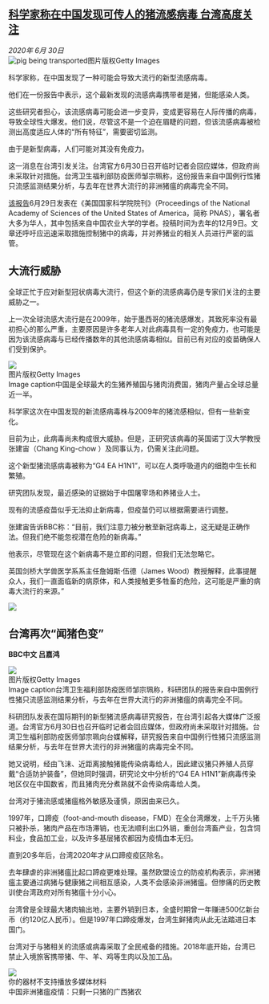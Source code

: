 <!--1593510362000-->
[科学家称在中国发现可传人的猪流感病毒 台湾高度关注](http://www.bbc.com/zhongwen/simp/science-53231870)
------

<div><i>2020年 6月 30日</i></div><div><div class="story-body__inner" property="articleBody"><div class="media-landscape no-caption full-width lead"><span class="image-and-copyright-container"><img class="js-image-replace" alt="pig being transported" src="https://images.weserv.nl/?url=ichef.bbci.co.uk/news/640/cpsprodpb/125A7/production/_113157157_gettyimages-1151096351.jpg"><span class="off-screen">图片版权</span><span class="story-image-copyright">Getty Images</span></span></div><p class="story-body__introduction">科学家称，在中国发现了一种可能会导致大流行的新型流感病毒。</p><div id="bbccom_mpu_3" class="bbccom_slot mpu-ad" aria-hidden="true"><div class="bbccom_advert"></div></div><p>他们在一份报告中表示，这个最新发现的流感病毒携带者是猪，但能感染人类。</p><p>这些研究者担心，该流感病毒可能会进一步变异，变成更容易在人际传播的病毒，导致全球性大爆发。他们说，尽管这不是一个迫在眉睫的问题，但该流感病毒被检测出高度适应人体的“所有特征”，需要密切监测。</p><div id="bbccom_mpu_1_2" class="bbccom_slot mpu-ad" aria-hidden="true"><div class="bbccom_advert"></div></div><p>由于是新型病毒，人们可能对其没有免疫力。</p><p>这一消息在台湾引发关注。台湾官方6月30日召开临时记者会回应媒体，但政府尚未采取针对措施。台湾卫生福利部防疫医师邹宗珮称，这份报告来自中国例行性猪只流感监测结果分析，与去年在世界大流行的非洲猪瘟的病毒完全不同。</p><p><a href="https://www.pnas.org/content/early/2020/06/23/1921186117" class="story-body__link-external">该报告</a>6月29日发表在《美国国家科学院院刊》（Proceedings of the National Academy of Sciences of the United States of America，简称 PNAS），署名者大多为华人，其中包括来自中国农业大学的学者。投稿时间为去年的12月9日。文章还呼吁应迅速采取措施控制猪中的病毒，并对养猪业的相关人员进行严密的监管。</p><h2 class="story-body__crosshead">大流行威胁</h2><p>全球正忙于应对新型冠状病毒大流行，但这个新的流感病毒仍是专家们关注的主要威胁之一。</p><p>上一次全球流感大流行是在2009年，始于墨西哥的猪流感爆发，其致死率没有最初担心的那么严重，主要原因是许多老年人对此病毒具有一定的免疫力，也可能是因为该流感病毒与已经传播数年的其他流感病毒相似。目前已有对应的疫苗确保人们受到保护。</p><div class="media-landscape has-caption full-width"><span class="image-and-copyright-container"><img src="https://images.weserv.nl/?url=ichef.bbci.co.uk/news/640/cpsprodpb/F019/production/_103156416_gettyimages-75035302.jpg"><br><span class="off-screen">图片版权</span><span class="story-image-copyright">Getty Images</span></span><figcaption class="media-caption"><span class="off-screen">Image caption</span><span class="media-caption__text">中国是全球最大的生猪养殖国与猪肉消费国，猪肉产量占全球总量近一半。</span></figcaption></div><p>科学家这次在中国发现的新流感病毒株与2009年的猪流感相似，但有一些新变化。</p><p>目前为止，此病毒尚未构成很大威胁。但是，正研究该病毒的英国诺丁汉大学教授张建宙（Chang King-chow ）及同事认为，仍需关注此问题。</p><p>这个新型猪流感病毒被称为“G4 EA H1N1”，可以在人类呼吸道内的细胞中生长和繁殖。</p><p>研究团队发现，最近感染的证据始于中国屠宰场和养猪业人士。</p><p>现有的流感疫苗似乎无法抑止新病毒，但疫苗仍可以根据需要进行调整。</p><p>张建宙告诉BBC称：“目前，我们注意力被分散至新冠病毒上，这无疑是正确作法。但我们绝不能忽视潜在危险的新病毒。”</p><p>他表示，尽管现在这个新病毒不是立即的问题，但我们无法忽略它。</p><p>英国剑桥大学兽医学系系主任詹姆斯·伍德（James Wood）教授解释，此事提醒众人，我们一直面临新的病原体，和人类接触更多牲畜的危险，这可能是严重的病毒大流行的来源。”</p><div class="media-landscape no-caption full-width"><span class="image-and-copyright-container"><img src="https://images.weserv.nl/?url=ichef.bbci.co.uk/news/640/cpsprodpb/13E83/production/_103693518_086b2036-0a30-4a6f-a4a0-94c46832b58f.jpg"><br></span></div><h2 class="story-body__crosshead">台湾再次“闻猪色变”</h2><p><strong>BBC中文 吕嘉鸿</strong></p><div class="media-landscape has-caption full-width"><span class="image-and-copyright-container"><img src="https://images.weserv.nl/?url=ichef.bbci.co.uk/news/640/cpsprodpb/B199/production/_103156454_gettyimages-991367432.jpg"><br><span class="off-screen">图片版权</span><span class="story-image-copyright">Getty Images</span></span><figcaption class="media-caption"><span class="off-screen">Image caption</span><span class="media-caption__text">台湾卫生福利部防疫医师邹宗珮称，科研团队的报告来自中国例行性猪只流感监测结果分析，与去年在世界大流行的非洲猪瘟的病毒完全不同。</span></figcaption></div><p>科研团队发表在国际期刊的新型猪流感病毒研究报告，在台湾引起各大媒体广泛报道。台湾官方6月30日也召开临时记者会回应媒体，但政府尚未采取针对措施。台湾卫生福利部防疫医师邹宗珮向台媒解释，研究报告来自中国例行性猪只流感监测结果分析，与去年在世界大流行的非洲猪瘟的病毒完全不同。</p><p>她又说明，经由飞沫、近距离接触猪能传染病毒给人，因此建议猪只养殖人员穿戴“合适防护装备”，但她同时强调，研究论文中分析的“G4 EA H1N1”新病毒传染地区仅在中国数省，而且猪肉充分煮熟就不会传染病毒给人类。</p><p>台湾对于猪流感或猪瘟格外敏感及谨慎，原因由来已久。</p><p>1997年，口蹄疫（foot-and-mouth disease，FMD）在全台湾爆发，上千万头猪只被扑杀，猪肉产品在市场滞销，也无法顺利出口外销，重创台湾畜产业，包含饲料业，食品加工业，以及许多基层猪农都因为疫情血本无归。</p><p>直到20多年后，台湾2020年才从口蹄疫疫区除名。</p><p>去年肆虐的非洲猪瘟比起口蹄疫更难处理。虽然欧盟设立的防疫机构表示，非洲猪瘟主要通过病猪与健康猪之间相互感染，人类不会感染非洲猪瘟。但惨痛的历史教训使台湾政府对所有猪瘟十分小心。</p><p>台湾曾是全球最大猪肉输出地，主要外销到日本，全盛时期曾一年赚进500亿新台币（约120亿人民币）。但是1997年口蹄疫爆发，台湾生鲜猪肉从此无法踏进日本国门。</p><p>台湾对于与猪相关的流感或病毒采取了全民戒备的措施。2018年底开始，台湾已禁止入境旅客携带猪、牛、羊、鸡等生肉以及加工品。</p><div class="media-with-caption"><div class="player-with-placeholder"><img class="media-placeholder player-with-placeholder__image narrative-video-placeholder" src="https://images.weserv.nl/?url=ichef.bbci.co.uk/images/ic/720x405/p07txbfl.jpg"><div class="player-with-placeholder__caption">你的器材不支持播放多媒体材料</div><div class="player-with-placeholder"><div class="media-player-wrapper"><div class="js-media-player-unprocessed media-player" data-playable='{"settings":{"counterName":"zhongwensimp.science.story.53231870.page","edition":"US","pageType":"eav2","uniqueID":"53231870","ui":{"locale":{"lang":"zh-hans"}},"externalEmbedUrl":"https:\/\/www.bbc.com\/zhongwen\/simp\/science-53231870\/embed","insideIframe":false,"statsObject":{"clipPID":"p07txbby"},"playlistObject":{"title":"\u4e2d\u56fd\u975e\u6d32\u732a\u761f\u75ab\u60c5\uff1a\u53ea\u5269\u4e00\u53ea\u732a\u7684\u5e7f\u897f\u732a\u519c","holdingImageURL":"https:\/\/ichef.bbci.co.uk\/images\/ic\/$recipe\/p07txbfl.jpg","guidance":"","embedRights":"allowed","summary":"\u4e2d\u56fd\u975e\u6d32\u732a\u761f\u75ab\u60c5\uff1a\u53ea\u5269\u4e00\u53ea\u732a\u7684\u5e7f\u897f\u732a\u519c","liveRewind":false,"simulcast":false,"items":[{"vpid":"p07txbc0","live":false,"duration":94,"kind":"programme"}]}},"otherSettings":{"advertisingAllowed":true,"continuousPlayCfg":{"enabled":false},"isAutoplayOnForAudience":false}}'></div></div></div></div>    <figcaption class="media-with-caption__caption"><span class="off-screen"></span>中国非洲猪瘟疫情：只剩一只猪的广西猪农</figcaption></div></div></div>
